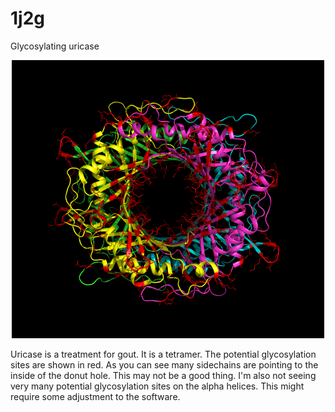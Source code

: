 # 1j2g
Glycosylating uricase
<p align="center">
  <img src="1j2g.png" width="500"/>
</p>

Uricase is a treatment for gout. It is a tetramer. The potential glycosylation sites are shown in red. As you can see many sidechains are pointing to the inside of the donut hole. This may not be a good thing. I'm also not seeing very many potential glycosylation sites on the alpha helices. This might require some adjustment to the software.
